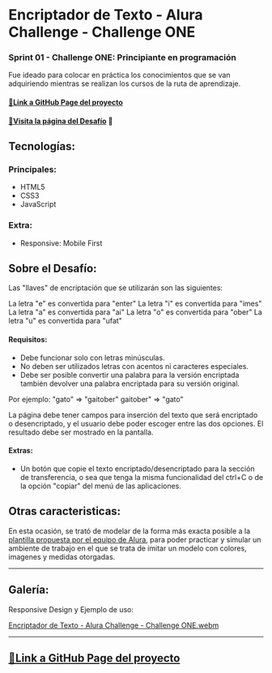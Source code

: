 # Encriptador de Texto - Alura Challenge - Challenge ONE

### Sprint 01 - Challenge ONE: Principiante en programación

Fue ideado para colocar en práctica los conocimientos que se van adquiriendo mientras se realizan los cursos de la ruta de aprendizaje.

#### [🔗Link a GitHub Page del proyecto](https://cmoros.github.io/Encriptador-Texto_Alura-Challenge-ONE/)

#### [🔗Visita la página del Desafío](https://www.aluracursos.com/challenges/oracle-one) 📃

## Tecnologías:

### Principales:

- HTML5
- CSS3
- JavaScript


### Extra:

- Responsive: Mobile First

## Sobre el Desafío:

Las "llaves" de encriptación que se utilizarán son las siguientes:

La letra "e" es convertida para "enter"
La letra "i" es convertida para "imes"
La letra "a" es convertida para "ai"
La letra "o" es convertida para "ober"
La letra "u" es convertida para "ufat"

#### Requisitos:
- Debe funcionar solo con letras minúsculas.
- No deben ser utilizados letras con acentos ni caracteres especiales.
- Debe ser posible convertir una palabra para la versión encriptada también devolver una palabra encriptada para su versión original.

Por ejemplo:
"gato" => "gaitober"
gaitober" => "gato"

La página debe tener campos para inserción del texto que será encriptado o desencriptado, y el usuario debe poder escoger entre las dos opciones.
El resultado debe ser mostrado en la pantalla.

#### Extras:

- Un botón que copie el texto encriptado/desencriptado para la sección de transferencia, o sea que tenga la misma funcionalidad del ctrl+C o de la opción "copiar" del menú de las aplicaciones.

## Otras caracteristicas:

En esta ocasión, se trató de modelar de la forma más exacta posible a la [plantilla propuesta por el equipo de Alura](https://www.figma.com/file/trP3p5nEh7XUyB3n2bomjP/Alura-Challenge---Desaf%C3%ADo-1---L%C3%B3gica?node-id=0%3A1), para poder practicar y simular un ambiente de trabajo en el que se trata de imitar un modelo con colores, imagenes y medidas otorgadas.

---

## Galería: 

Responsive Design y Ejemplo de uso:

[Encriptador de Texto - Alura Challenge - Challenge ONE.webm](https://user-images.githubusercontent.com/93099135/188723515-d4a9b8fe-bee9-401c-be69-8bc5c5974ee7.webm)



---

## [🔗Link a GitHub Page del proyecto](https://cmoros.github.io/Encriptador-Texto_Alura-Challenge-ONE/)
